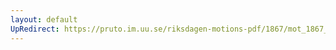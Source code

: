 ```yaml
---
layout: default
UpRedirect: https://pruto.im.uu.se/riksdagen-motions-pdf/1867/mot_1867__ak__78/mot_1867__ak__78-002.pdf
---
```

